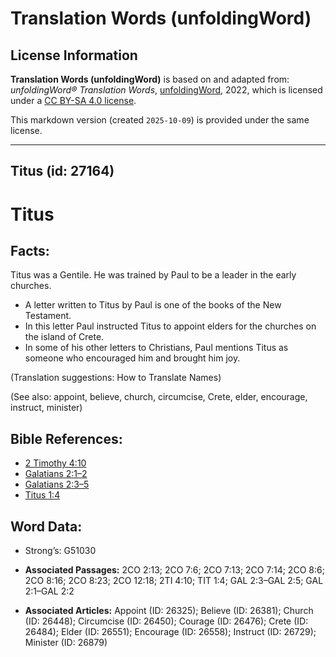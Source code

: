 # Translation Words (unfoldingWord)

## License Information

**Translation Words (unfoldingWord)** is based on and adapted from: _unfoldingWord® Translation Words_, [unfoldingWord](https://unfoldingword.org/utw), 2022, which is licensed under a [CC BY-SA 4.0 license](https://creativecommons.org/licenses/by-sa/4.0/legalcode.en).

This markdown version (created `2025-10-09`) is provided under the same license.



--------------------------------

## Titus (id: 27164)

Titus
=====

Facts:
------

Titus was a Gentile. He was trained by Paul to be a leader in the early churches.

* A letter written to Titus by Paul is one of the books of the New Testament.
* In this letter Paul instructed Titus to appoint elders for the churches on the island of Crete.
* In some of his other letters to Christians, Paul mentions Titus as someone who encouraged him and brought him joy.

(Translation suggestions: How to Translate Names)

(See also: appoint, believe, church, circumcise, Crete, elder, encourage, instruct, minister)

Bible References:
-----------------

* [2 Timothy 4:10](https://ref.ly/2Tim4:10)
* [Galatians 2:1–2](https://ref.ly/Gal2:1-Gal2:2)
* [Galatians 2:3–5](https://ref.ly/Gal2:3-Gal2:5)
* [Titus 1:4](https://ref.ly/Titus1:4)

Word Data:
----------

* Strong’s: G51030

* **Associated Passages:** 2CO 2:13; 2CO 7:6; 2CO 7:13; 2CO 7:14; 2CO 8:6; 2CO 8:16; 2CO 8:23; 2CO 12:18; 2TI 4:10; TIT 1:4; GAL 2:3–GAL 2:5; GAL 2:1–GAL 2:2
* **Associated Articles:** Appoint (ID: 26325); Believe (ID: 26381); Church (ID: 26448); Circumcise (ID: 26450); Courage (ID: 26476); Crete (ID: 26484); Elder (ID: 26551); Encourage (ID: 26558); Instruct (ID: 26729); Minister (ID: 26879)

